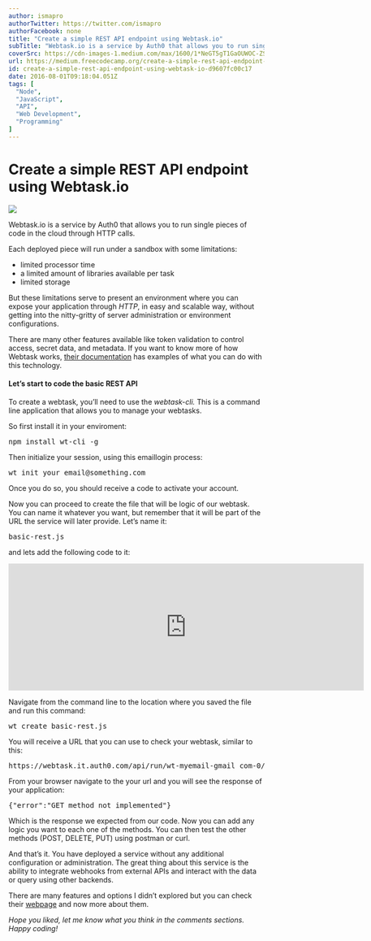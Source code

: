 ```yaml
---
author: ismapro
authorTwitter: https://twitter.com/ismapro
authorFacebook: none
title: "Create a simple REST API endpoint using Webtask.io"
subTitle: "Webtask.io is a service by Auth0 that allows you to run single pieces of code in the cloud through HTTP calls...."
coverSrc: https://cdn-images-1.medium.com/max/1600/1*NeGT5gT1GaOUWOC-ZSRlag.jpeg
url: https://medium.freecodecamp.org/create-a-simple-rest-api-endpoint-using-webtask-io-d9607fc00c17
id: create-a-simple-rest-api-endpoint-using-webtask-io-d9607fc00c17
date: 2016-08-01T09:18:04.051Z
tags: [
  "Node",
  "JavaScript",
  "API",
  "Web Development",
  "Programming"
]
---
```

# Create a simple REST API endpoint using Webtask.io



![](https://cdn-images-1.medium.com/max/1600/1*NeGT5gT1GaOUWOC-ZSRlag.jpeg)



Webtask.io is a service by Auth0 that allows you to run single pieces of code in the cloud through HTTP calls.

Each deployed piece will run under a sandbox with some limitations:

*   limited processor time
*   a limited amount of libraries available per task
*   limited storage

But these limitations serve to present an environment where you can expose your application through _HTTP_, in easy and scalable way, without getting into the nitty-gritty of server administration or environment configurations.

There are many other features available like token validation to control access, secret data, and metadata. If you want to know more of how Webtask works, [their documentation](https://webtask.io/docs/how) has examples of what you can do with this technology.

#### Let’s start to code the basic REST API

To create a webtask, you’ll need to use the _webtask-cli._ This is a command line application that allows you to manage your webtasks.

So first install it in your enviroment:

<pre name="43c4" id="43c4" class="graf graf--pre graf-after--p">npm install wt-cli -g</pre>

Then initialize your session, using this emaillogin process:

<pre name="b8dd" id="b8dd" class="graf graf--pre graf-after--p">wt init your_email@something.com</pre>

Once you do so, you should receive a code to activate your account.

Now you can proceed to create the file that will be logic of our webtask. You can name it whatever you want, but remember that it will be part of the URL the service will later provide. Let’s name it:

<pre name="1de4" id="1de4" class="graf graf--pre graf-after--p">basic-rest.js</pre>

and lets add the following code to it:





<iframe width="700" height="250" src="https://medium.freecodecamp.org/media/6b878404a9914950a8925572839cd454?postId=d9607fc00c17" data-media-id="6b878404a9914950a8925572839cd454" allowfullscreen="" frameborder="0"></iframe>





Navigate from the command line to the location where you saved the file and run this command:

<pre name="9631" id="9631" class="graf graf--pre graf-after--p">wt create basic-rest.js</pre>

You will receive a URL that you can use to check your webtask, similar to this:

<pre name="6969" id="6969" class="graf graf--pre graf-after--p">https://webtask.it.auth0.com/api/run/wt-myemail-gmail_com-0/basic-rest?webtask_no_cache=1</pre>

From your browser navigate to the your url and you will see the response of your application:

<pre name="5c5b" id="5c5b" class="graf graf--pre graf-after--p">{"error":"GET method not implemented"}</pre>

Which is the response we expected from our code. Now you can add any logic you want to each one of the methods. You can then test the other methods (POST, DELETE, PUT) using postman or curl.

And that’s it. You have deployed a service without any additional configuration or administration. The great thing about this service is the ability to integrate webhooks from external APIs and interact with the data or query using other backends.

There are many features and options I didn’t explored but you can check their [webpage](https://webtask.io) and now more about them.

_Hope you liked, let me know what you think in the comments sections. Happy coding!_









